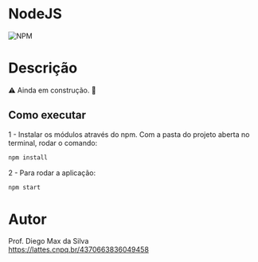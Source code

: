 # NodeJS
![NPM](https://img.shields.io/npm/l/react)
# Descrição

:warning: Ainda em construção. :construction:


## Como executar

1 - Instalar os módulos através do npm. Com a pasta do projeto aberta no terminal, rodar o comando:
```bash
npm install

```

2 - Para rodar a aplicação:
```bash
npm start

```


# Autor

Prof. Diego Max da Silva<br>
https://lattes.cnpq.br/4370663836049458
